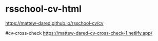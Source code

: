 # rsschool-cv-html

https://mattew-dared.github.io/rsschool-cv/cv

#cv-cross-check
https://mattew-dared-cv-cross-check-1.netlify.app/